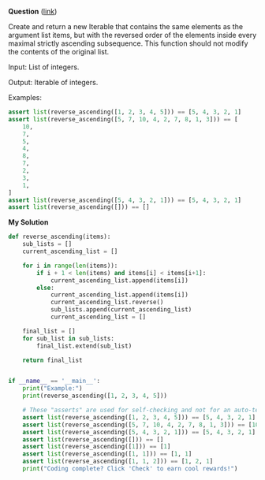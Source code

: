 **Question** ([link](https://py.checkio.org/en/mission/reverse-every-ascending/))

Create and return a new Iterable that contains the same elements as the argument list items, but with the reversed order of the elements inside every maximal strictly ascending subsequence. This function should not modify the contents of the original list.

Input: List of integers.

Output: Iterable of integers.

Examples:

```python
assert list(reverse_ascending([1, 2, 3, 4, 5])) == [5, 4, 3, 2, 1]
assert list(reverse_ascending([5, 7, 10, 4, 2, 7, 8, 1, 3])) == [
    10,
    7,
    5,
    4,
    8,
    7,
    2,
    3,
    1,
]
assert list(reverse_ascending([5, 4, 3, 2, 1])) == [5, 4, 3, 2, 1]
assert list(reverse_ascending([])) == []
```

**My Solution**
```python
def reverse_ascending(items):
    sub_lists = []
    current_ascending_list = []

    for i in range(len(items)):
        if i + 1 < len(items) and items[i] < items[i+1]:
            current_ascending_list.append(items[i])
        else:
            current_ascending_list.append(items[i])
            current_ascending_list.reverse()
            sub_lists.append(current_ascending_list)
            current_ascending_list = []

    final_list = []
    for sub_list in sub_lists:
        final_list.extend(sub_list)

    return final_list


if __name__ == '__main__':
    print("Example:")
    print(reverse_ascending([1, 2, 3, 4, 5]))

    # These "asserts" are used for self-checking and not for an auto-testing
    assert list(reverse_ascending([1, 2, 3, 4, 5])) == [5, 4, 3, 2, 1]
    assert list(reverse_ascending([5, 7, 10, 4, 2, 7, 8, 1, 3])) == [10, 7, 5, 4, 8, 7, 2, 3, 1]
    assert list(reverse_ascending([5, 4, 3, 2, 1])) == [5, 4, 3, 2, 1]
    assert list(reverse_ascending([])) == []
    assert list(reverse_ascending([1])) == [1]
    assert list(reverse_ascending([1, 1])) == [1, 1]
    assert list(reverse_ascending([1, 1, 2])) == [1, 2, 1]
    print("Coding complete? Click 'Check' to earn cool rewards!")
